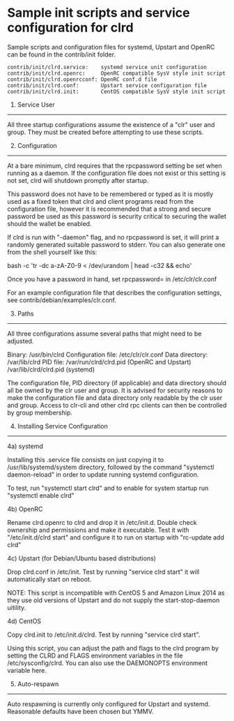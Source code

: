 Sample init scripts and service configuration for clrd
==========================================================

Sample scripts and configuration files for systemd, Upstart and OpenRC
can be found in the contrib/init folder.

    contrib/init/clrd.service:    systemd service unit configuration
    contrib/init/clrd.openrc:     OpenRC compatible SysV style init script
    contrib/init/clrd.openrcconf: OpenRC conf.d file
    contrib/init/clrd.conf:       Upstart service configuration file
    contrib/init/clrd.init:       CentOS compatible SysV style init script

1. Service User
---------------------------------

All three startup configurations assume the existence of a "clr" user
and group.  They must be created before attempting to use these scripts.

2. Configuration
---------------------------------

At a bare minimum, clrd requires that the rpcpassword setting be set
when running as a daemon.  If the configuration file does not exist or this
setting is not set, clrd will shutdown promptly after startup.

This password does not have to be remembered or typed as it is mostly used
as a fixed token that clrd and client programs read from the configuration
file, however it is recommended that a strong and secure password be used
as this password is security critical to securing the wallet should the
wallet be enabled.

If clrd is run with "-daemon" flag, and no rpcpassword is set, it will
print a randomly generated suitable password to stderr.  You can also
generate one from the shell yourself like this:

bash -c 'tr -dc a-zA-Z0-9 < /dev/urandom | head -c32 && echo'

Once you have a password in hand, set rpcpassword= in /etc/clr/clr.conf

For an example configuration file that describes the configuration settings,
see contrib/debian/examples/clr.conf.

3. Paths
---------------------------------

All three configurations assume several paths that might need to be adjusted.

Binary:              /usr/bin/clrd
Configuration file:  /etc/clr/clr.conf
Data directory:      /var/lib/clrd
PID file:            /var/run/clrd/clrd.pid (OpenRC and Upstart)
                     /var/lib/clrd/clrd.pid (systemd)

The configuration file, PID directory (if applicable) and data directory
should all be owned by the clr user and group.  It is advised for security
reasons to make the configuration file and data directory only readable by the
clr user and group.  Access to clr-cli and other clrd rpc clients
can then be controlled by group membership.

4. Installing Service Configuration
-----------------------------------

4a) systemd

Installing this .service file consists on just copying it to
/usr/lib/systemd/system directory, followed by the command
"systemctl daemon-reload" in order to update running systemd configuration.

To test, run "systemctl start clrd" and to enable for system startup run
"systemctl enable clrd"

4b) OpenRC

Rename clrd.openrc to clrd and drop it in /etc/init.d.  Double
check ownership and permissions and make it executable.  Test it with
"/etc/init.d/clrd start" and configure it to run on startup with
"rc-update add clrd"

4c) Upstart (for Debian/Ubuntu based distributions)

Drop clrd.conf in /etc/init.  Test by running "service clrd start"
it will automatically start on reboot.

NOTE: This script is incompatible with CentOS 5 and Amazon Linux 2014 as they
use old versions of Upstart and do not supply the start-stop-daemon uitility.

4d) CentOS

Copy clrd.init to /etc/init.d/clrd. Test by running "service clrd start".

Using this script, you can adjust the path and flags to the clrd program by
setting the CLRD and FLAGS environment variables in the file
/etc/sysconfig/clrd. You can also use the DAEMONOPTS environment variable here.

5. Auto-respawn
-----------------------------------

Auto respawning is currently only configured for Upstart and systemd.
Reasonable defaults have been chosen but YMMV.

